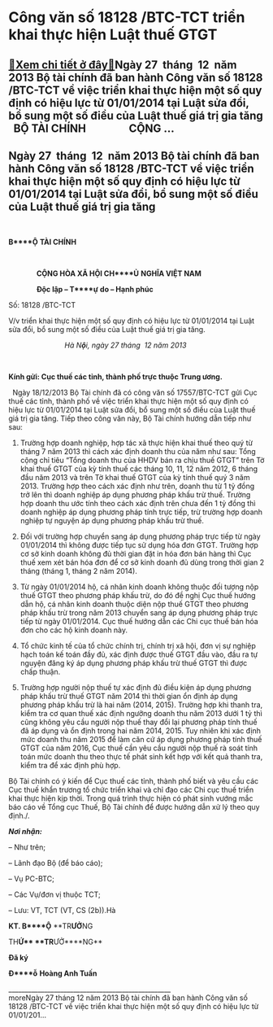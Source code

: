 Công văn số 18128 /BTC-TCT triển khai thực hiện Luật thuế GTGT
==============================================================

[:gift:Xem chi tiết ở đây:gift:](https://hddtvn.com/cong-van-so-18128-btc-tct-trien-khai-thuc-hien-luat-thue-gtgt/)Ngày 27  tháng  12  năm 2013 Bộ tài chính đã ban hành Công văn số 18128 /BTC-TCT về việc triển khai thực hiện một số quy định có hiệu lực từ 01/01/2014 tại Luật sửa đổi, bổ sung một số điều của Luật thuế giá trị gia tăng   BỘ TÀI CHÍNH                 CỘNG …
------------------------------------------------------------------------------------------------------------------------------------------------------------------------------------------------------------------------------------------------------------------



Ngày 27  tháng  12  năm 2013 Bộ tài chính đã ban hành Công văn số 18128 /BTC-TCT về việc triển khai thực hiện một số quy định có hiệu lực từ 01/01/2014 tại Luật sửa đổi, bổ sung một số điều của Luật thuế giá trị gia tăng
------------------------------------------------------------------------------------------------------------------------------------------------------------------------------------------------------------------------------


 







**B****Ộ** **TÀI CHÍNH**

  




              **C****Ộ****NG HÒA XÃ H****Ộ****I CH****Ủ** **NGHĨA VI****Ệ****T NAM**

              **Đ****ộ****c l****ậ****p – T****ự** **do – H****ạ****nh phúc**




Số: 18128 /BTC-TCT  

 V/v triển khai thực hiện một số quy định có hiệu lực từ 01/01/2014 tại Luật sửa đổi, bổ sung một số điều của Luật thuế giá trị gia tăng.

                            *Hà N**ộ**i, ngày* *27* *tháng*  *12* *năm* *2013*



                 



**Kính gửi: Cục thuế các tỉnh, thành phố trực thuộc Trung ương.**
   

  Ngày 18/12/2013 Bộ Tài chính đã có công văn số 17557/BTC-TCT gửi Cục thuế các tỉnh, thành phố về việc triển khai thực hiện một số quy định có hiệu lực từ 01/01/2014 tại Luật sửa đổi, bổ sung một số điều của Luật thuế giá trị gia tăng. Tiếp theo công văn này, Bộ Tài chính hướng dẫn tiếp như sau:


1. Trường hợp doanh nghiệp, hợp tác xã thực hiện khai thuế theo quý từ tháng 7 năm 2013 thì cách xác định doanh thu của năm như sau: Tổng cộng chỉ tiêu “Tổng doanh thu của HHDV bán ra chịu thuế GTGT” trên Tờ khai thuế GTGT của kỳ tính thuế các tháng 10, 11, 12 năm 2012, 6 tháng đầu năm 2013 và trên Tờ khai thuế GTGT của kỳ tính thuế quý 3 năm 2013. Trường hợp theo cách xác định như trên, doanh thu từ 1 tỷ đồng trở lên thì doanh nghiệp áp dụng phương pháp khấu trừ thuế. Trường hợp doanh thu ước tính theo cách xác định trên chưa đến 1 tỷ đồng thì doanh nghiệp áp dụng phương pháp tính trực tiếp, trừ trường hợp doanh nghiệp tự nguyện áp dụng phương pháp khấu trừ thuế.


2. Đối với trường hợp chuyển sang áp dụng phương pháp trực tiếp từ ngày 01/01/2014 thì không được tiếp tục sử dụng hóa đơn GTGT. Trường hợp cơ sở kinh doanh không đủ thời gian đặt in hóa đơn bán hàng thì Cục thuế xem xét bán hóa đơn để cơ sở kinh doanh đủ dùng trong thời gian 2 tháng (tháng 1, tháng 2 năm 2014).


3. Từ ngày 01/01/2014 hộ, cá nhân kinh doanh không thuộc đối tượng nộp thuế GTGT theo phương pháp khấu trừ, do đó đề nghị Cục thuế hướng dẫn hộ, cá nhân kinh doanh thuộc diện nộp thuế GTGT theo phương pháp khấu trừ trong năm 2013 chuyển sang áp dụng phương pháp trực tiếp từ ngày 01/01/2014. Cục thuế hướng dẫn các Chi cục thuế bán hóa đơn cho các hộ kinh doanh này.


4. Tổ chức kinh tế của tổ chức chính trị, chính trị xã hội, đơn vị sự nghiệp hạch toán kế toán đầy đủ, xác định được thuế GTGT đầu vào, đầu ra tự nguyện đăng ký áp dụng phương pháp khấu trừ thuế GTGT thì được chấp thuận.


5. Trường hợp người nộp thuế tự xác định đủ điều kiện áp dụng phương pháp khấu trừ thuế GTGT năm 2014 thì thời gian ổn định áp dụng phương pháp khấu trừ là hai năm (2014, 2015). Trường hợp khi thanh tra, kiểm tra cơ quan thuế xác định ngưỡng doanh thu năm 2013 dưới 1 tỷ thì cũng không yêu cầu người nộp thuế thay đổi lại phương pháp tính thuế đã áp dụng và ổn định trong hai năm 2014, 2015. Tuy nhiên khi xác định mức doanh thu năm 2015 để làm căn cứ áp dụng phương pháp tính thuế GTGT của năm 2016, Cục thuế cần yêu cầu người nộp thuế rà soát tính toán mức doanh thu theo thực tế phát sinh kết hợp với kết quả thanh tra, kiểm tra để xác định phù hợp.


Bộ Tài chính có ý kiến để Cục thuế các tỉnh, thành phố biết và yêu cầu các Cục thuế khẩn trương tổ chức triển khai và chỉ đạo các Chi cục thuế triển khai thực hiện kịp thời. Trong quá trình thực hiện có phát sinh vướng mắc báo cáo về Tổng cục Thuế, Bộ Tài chính để được hướng dẫn xử lý theo quy định./.






***N******ơ******i nh******ậ******n:***  

 – Như trên;  

 – Lãnh đạo Bộ (để báo cáo);  

 – Vụ PC-BTC;  

 – Các Vụ/đơn vị thuộc TCT;  

 – Lưu: VT, TCT (VT, CS (2b)).Hà


**KT. B****Ộ** **TR****ƯỞ****NG  

 TH****Ứ** **TR****ƯỞ****NG**


**Đã ký**

**Đ****ỗ** **Hoàng Anh Tu****ấ****n**





  

\_\_\_\_\_\_\_\_\_\_\_\_\_\_\_\_\_\_\_\_\_\_\_\_\_\_\_\_\_\_\_\_\_\_\_\_\_\_\_\_\_\_\_\_\_\_\_\_\_\_
   
moreNgày 27 tháng 12 năm 2013 Bộ tài chính đã ban hành Công văn số 18128 /BTC-TCT về việc triển khai thực hiện một số quy định có hiệu lực từ 01/01/201…

